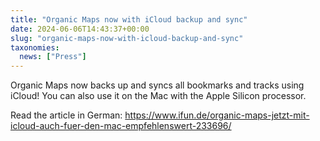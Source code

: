 ```yaml
---
title: "Organic Maps now with iCloud backup and sync"
date: 2024-06-06T14:43:37+00:00
slug: "organic-maps-now-with-icloud-backup-and-sync"
taxonomies:
  news: ["Press"]
---
```


Organic Maps now backs up and syncs all bookmarks and tracks using iCloud!
You can also use it on the Mac with the Apple Silicon processor.

Read the article in German: <https://www.ifun.de/organic-maps-jetzt-mit-icloud-auch-fuer-den-mac-empfehlenswert-233696/>
